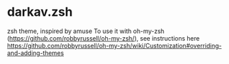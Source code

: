 # darkav.zsh
zsh theme, inspired by amuse
To use it with oh-my-zsh (<https://github.com/robbyrussell/oh-my-zsh/>), see instructions
here <https://github.com/robbyrussell/oh-my-zsh/wiki/Customization#overriding-and-adding-themes>
